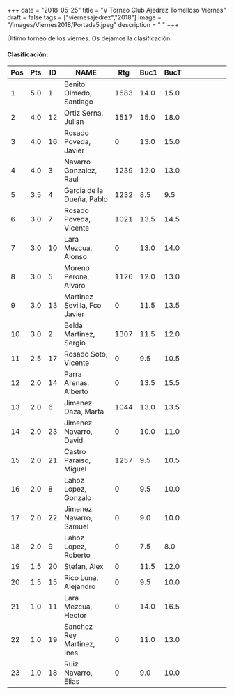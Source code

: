 +++
date = "2018-05-25"
title = "V Torneo Club Ajedrez Tomelloso Viernes"
draft = false
tags = ["viernesajedrez","2018"]
image = "/images/Viernes2018/Portada5.jpeg"
description = " "
+++

Último torneo de los viernes. Os dejamos la clasificación:

#### Clasificación:

| Pos  | Pts  | ID | NAME                         | Rtg  |     Buc1   |     BucT   |   |   |   |   |   |   |
|------|------|----|------------------------------|------|------------|------------|---|---|---|---|---|---|
| 1    |  5.0 | 1  | Benito Olmedo, Santiago      | 1683 |    14.0    |    15.0    |   |   |   |   |   |   |
| 2    |  4.0 | 12 | Ortiz Serna, Julian          | 1517 |    15.0    |    18.0    |   |   |   |   |   |   |
| 3    |  4.0 | 16 | Rosado Poveda, Javier        | 0    |    13.0    |    15.0    |   |   |   |   |   |   |
| 4    |  4.0 | 3  | Navarro Gonzalez, Raul       | 1239 |    12.0    |    13.0    |   |   |   |   |   |   |
| 5    |  3.5 | 4  | Garcia de la Dueña, Pablo    | 1232 |     8.5    |     9.5    |   |   |   |   |   |   |
| 6    |  3.0 | 7  | Rosado Poveda, Vicente       | 1021 |    13.5    |    14.5    |   |   |   |   |   |   |
| 7    |  3.0 | 10 | Lara Mezcua, Alonso          | 0    |    13.0    |    14.0    |   |   |   |   |   |   |
| 8    |  3.0 | 5  | Moreno Perona, Alvaro        | 1126 |    12.0    |    13.0    |   |   |   |   |   |   |
| 9    |  3.0 | 13 | Martinez Sevilla, Fco Javier | 0    |    11.5    |    13.5    |   |   |   |   |   |   |
| 10   |  3.0 | 2  | Belda Martinez, Sergio       | 1307 |    11.5    |    12.0    |   |   |   |   |   |   |
| 11   |  2.5 | 17 | Rosado Soto, Vicente         | 0    |     9.5    |    10.5    |   |   |   |   |   |   |
| 12   |  2.0 | 14 | Parra Arenas, Alberto        | 0    |    13.5    |    15.5    |   |   |   |   |   |   |
| 13   |  2.0 | 6  | Jimenez Daza, Marta          | 1044 |    13.0    |    13.5    |   |   |   |   |   |   |
| 14   |  2.0 | 23 | Jimenez Navarro, David       | 0    |    10.0    |    11.0    |   |   |   |   |   |   |
| 15   |  2.0 | 21 | Castro Paraiso, Miguel       | 1257 |     9.5    |    10.5    |   |   |   |   |   |   |
| 16   |  2.0 | 8  | Lahoz Lopez, Gonzalo         | 0    |     9.5    |    10.0    |   |   |   |   |   |   |
| 17   |  2.0 | 22 | Jimenez Navarro, Samuel      | 0    |     9.0    |    10.0    |   |   |   |   |   |   |
| 18   |  2.0 | 9  | Lahoz Lopez, Roberto         | 0    |     7.5    |     8.0    |   |   |   |   |   |   |
| 19   |  1.5 | 20 | Stefan, Alex                 | 0    |    11.5    |    12.0    |   |   |   |   |   |   |
| 20   |  1.5 | 15 | Rico Luna, Alejandro         | 0    |     9.5    |    10.0    |   |   |   |   |   |   |
| 21   |  1.0 | 11 | Lara Mezcua, Hector          | 0    |    14.0    |    16.5    |   |   |   |   |   |   |
| 22   |  1.0 | 19 | Sanchez-Rey Martinez, Ines   | 0    |    11.0    |    13.0    |   |   |   |   |   |   |
| 23   |  1.0 | 18 | Ruiz Navarro, Elias          | 0    |     9.0    |    10.0    |   |   |   |   |   |   |
